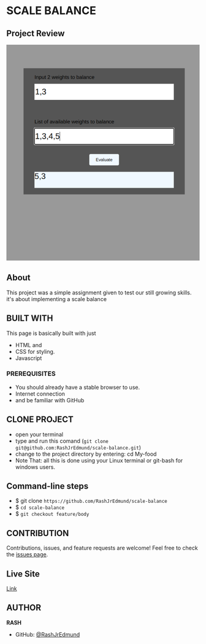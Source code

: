 # SCALE BALANCE

## Project Review
![home page](assets/images/overview.png)

## About
This project was a simple assignment given to test our still growing skills. it's about implementing a scale balance

## BUILT WITH
This page is basically built with just
* HTML and
* CSS for styling.
* Javascript

### PREREQUISITES
* You should already have a stable browser to use.
* Internet connection
* and be familiar with GitHub

## CLONE PROJECT
* open your terminal
* type and run this comand (`git clone git@github.com:RashJrEdmund/scale-balance.git`)
* change to the project directory by entering: cd My-food
* Note That: all this is done using your Linux terminal or git-bash for windows users.

## Command-line steps

- $ git clone `https://github.com/RashJrEdmund/scale-balance`
- $ `cd scale-balance`
- $ `git checkout feature/body`

## CONTRIBUTION
Contributions, issues, and feature requests are welcome!
Feel free to check the [issues page](`https://github.com/RashJrEdmund/scale-balance/issues`).

## Live Site

[Link](https://rashjredmund.github.io/scale-balance/)

## AUTHOR
**RASH**
- GitHub: [@RashJrEdmund](https://github.com/RashJrEdmund)